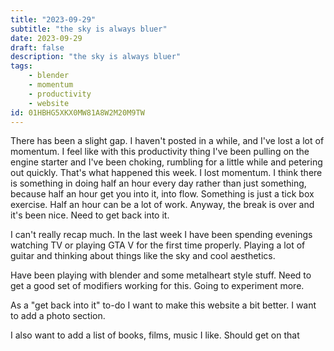 ```yaml
---
title: "2023-09-29"
subtitle: "the sky is always bluer"
date: 2023-09-29
draft: false
description: "the sky is always bluer"
tags:
    - blender
    - momentum
    - productivity
    - website
id: 01HBHG5XKX0MW81A8W2M20M9TW
---
```


There has been a slight gap. I haven't posted in a while, and I've lost a lot of momentum. I feel like with this productivity thing I've been pulling on the engine starter and I've been choking, rumbling for a little while and petering out quickly. That's what happened this week. I lost momentum. I think there is something in doing half an hour every day rather than just something, because half an hour get you into it, into flow. Something is just a tick box exercise. Half an hour can be a lot of work. Anyway, the break is over and it's been nice. Need to get back into it.

I can't really recap much. In the last week I have been spending evenings watching TV or playing GTA V for the first time properly. Playing a lot of guitar and thinking about things like the sky and cool aesthetics.

Have been playing with blender and some metalheart style stuff. Need to get a good set of modifiers working for this. Going to experiment more.

As a "get back into it" to-do I want to make this website a bit better. I want to add a photo section.

I also want to add a list of books, films, music I like. Should get on that